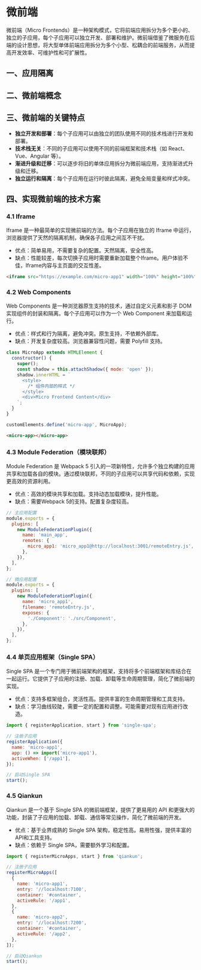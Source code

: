 # 微前端

微前端（Micro Frontends）是一种架构模式，它将前端应用拆分为多个更小的、独立的子应用，每个子应用可以独立开发、部署和维护。微前端借鉴了微服务在后端的设计思想，将大型单体前端应用拆分为多个小型、松耦合的前端服务，从而提高开发效率、可维护性和可扩展性。

## 一、应用隔离

## 二、微前端概念

## 三、微前端的关键特点

- **独立开发和部署**：每个子应用可以由独立的团队使用不同的技术栈进行开发和部署。
- **技术栈无关**：不同的子应用可以使用不同的前端框架和技术栈（如 React、Vue、Angular 等）。
- **渐进升级和迁移**：可以逐步将旧的单体应用拆分为微前端应用，支持渐进式升级和迁移。
- **独立运行和隔离**：每个子应用在运行时彼此隔离，避免全局变量和样式冲突。

## 四、实现微前端的技术方案

### 4.1 Iframe

Iframe 是一种最简单的实现微前端的方法。每个子应用在独立的 Iframe 中运行，浏览器提供了天然的隔离机制，确保各子应用之间互不干扰。

- 优点：简单易用，不需要复杂的配置。天然隔离，安全性高。
- 缺点：性能较差，每次切换子应用时需要重新加载整个Iframe。用户体验不佳，Iframe内容与主页面的交互性差。

```html
<iframe src="https://example.com/micro-app1" width="100%" height="100%"></iframe>
```

### 4.2 Web Components

Web Components 是一种浏览器原生支持的技术，通过自定义元素和影子 DOM 实现组件的封装和隔离。每个子应用可以作为一个 Web Component 来加载和运行。

- 优点：样式和行为隔离，避免冲突。原生支持，不依赖外部库。
- 缺点：开发复杂度较高。浏览器兼容性问题，需要 Polyfill 支持。

```javascript
class MicroApp extends HTMLElement {
  constructor() {
    super();
    const shadow = this.attachShadow({ mode: 'open' });
    shadow.innerHTML = `
      <style>
        /* 组件内部的样式 */
      </style>
      <div>Micro Frontend Content</div>
    `;
  }
}

customElements.define('micro-app', MicroApp);
```

```html
<micro-app></micro-app>
```

### 4.3 Module Federation（模块联邦）

Module Federation 是 Webpack 5 引入的一项新特性，允许多个独立构建的应用共享和加载各自的模块。通过模块联邦，不同的子应用可以共享代码和依赖，实现更高效的资源利用。

- 优点：高效的模块共享和加载。支持动态加载模块，提升性能。
- 缺点：需要Webpack 5的支持。配置复杂度较高。

```javascript
// 主应用配置
module.exports = {
  plugins: [
    new ModuleFederationPlugin({
      name: 'main_app',
      remotes: {
        micro_app1: 'micro_app1@http://localhost:3001/remoteEntry.js',
      },
    }),
  ],
};

// 微应用配置
module.exports = {
  plugins: [
    new ModuleFederationPlugin({
      name: 'micro_app1',
      filename: 'remoteEntry.js',
      exposes: {
        './Component': './src/Component',
      },
    }),
  ],
};
```

### 4.4 单页应用框架（Single SPA）

Single SPA 是一个专门用于微前端架构的框架，支持将多个前端框架和库结合在一起运行。它提供了子应用的注册、加载、卸载等生命周期管理，简化了微前端的实现。

- 优点：支持多框架组合，灵活性高。提供丰富的生命周期管理和工具支持。
- 缺点：学习曲线较陡，需要一定的配置和调整。可能需要对现有应用进行改造。

```javascript
import { registerApplication, start } from 'single-spa';

// 注册子应用
registerApplication({
  name: 'micro-app1',
  app: () => import('micro-app1'),
  activeWhen: ['/app1'],
});

// 启动Single SPA
start();
```

### 4.5 Qiankun

Qiankun 是一个基于 Single SPA 的微前端框架，提供了更易用的 API 和更强大的功能，封装了子应用的加载、卸载、通信等常见操作，简化了微前端的开发。

- 优点：基于业界成熟的 Single SPA 架构，稳定性高。易用性强，提供丰富的API和工具支持。
- 缺点：依赖于 Single SPA，需要额外学习和配置。

```javascript
import { registerMicroApps, start } from 'qiankun';

// 注册子应用
registerMicroApps([
  {
    name: 'micro-app1',
    entry: '//localhost:7100',
    container: '#container',
    activeRule: '/app1',
  },
  {
    name: 'micro-app2',
    entry: '//localhost:7200',
    container: '#container',
    activeRule: '/app2',
  },
]);

// 启动Qiankun
start();
```
